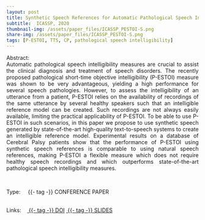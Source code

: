 ```yaml
---
layout: post
title: Synthetic Speech References for Automatic Pathological Speech Intelligibility Assessment
subtitle:  ICASSP, 2020
thumbnail-img: /assets/paper_files/ICASSP_PESTOI-S.png
share-img: /assets/paper_files/ICASSP_PESTOI-S.png
tags: [P-ESTOI, TTS, CP, pathological speech intelligibility]
---
```


<p align="justify">
Abstract:<br />
Automatic pathological speech intelligibility measures are crucial to assist the clinical diagnosis and treatment of speech disorders. The recently proposed pathological short-time objective intelligibility (P-ESTOI) measure was shown to be very advantageous, yielding a high performance for several speech pathologies. However, to assess the intelligibility of an utterance from a patient, P-ESTOI relies on the availability of recordings of the same utterance by several healthy speakers such that an intelligible reference model can be created. Such recordings are not always easily available, limiting the practical applicability of P-ESTOI. To be able to use P-ESTOI in such scenarios, in this paper we propose to use synthetic speech generated by state-of-the-art high-quality text-to-speech systems to create an intelligible reference model. Experimental results on a database of Cerebral Palsy patients show that the performance of P-ESTOI using synthetic speech references is comparable to using natural speech references, making P-ESTOI a flexible measure which does not require healthy speech recordings and which outperforms state-of-the-art pathological speech intelligibility measures.
</p>

<br />


<span>Type:&nbsp;&nbsp;&nbsp;</span>
<a class="btn btn-outline-success"><i class="fas fa-book-open" aria-hidden="true"></i>&nbsp;{{- tag -}}&nbsp;CONFERENCE PAPER</a>
<br />
<br />

<span>Links:&nbsp;&nbsp;&nbsp;</span>
<a href="https://ieeexplore.ieee.org/abstract/document/9054765" class="btn btn-outline-success"><i class="fas fa-link" aria-hidden="true"></i>&nbsp;{{- tag -}}&nbsp;DOI</a>
<a href="https://github.com/PJanbakhshi/Pjanbakhshi.github.io/blob/master/docs/PESTO-S_slides.pdf" class="btn btn-outline-success"><i class="far fa-file-pdf" aria-hidden="true"></i>&nbsp;{{- tag -}}&nbsp;SLIDES</a>



